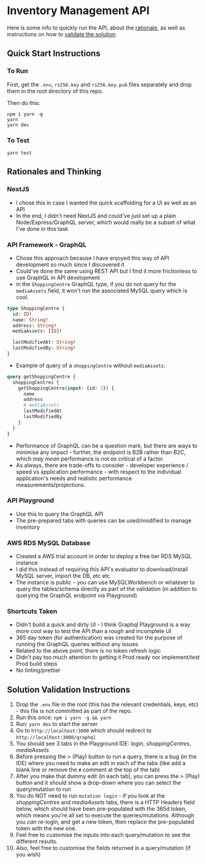 # Inventory Management API

Here is some info to quickly run the API, about the [rationale](#rationales-and-thinking), as well as 
instructions on how to [validate the solution](#solution-validation-instructions).

## Quick Start Instructions
### To Run
First, get the `.env`, `rs256.key` and `rs256.key.pub` files separately and drop them in the root directory of this repo.

Then do this:

```
npm i yarn -g
yarn
yarn dev
```

### To Test
```
yarn test
```

## Rationales and Thinking
### NextJS
* I chose this in case I wanted the quick scaffolding for a UI as well as an API
* In the end, I didn't need NextJS and could've just set up a plain Node/Express/GraphQL server,
  which would really be a subset of what I've done in this task

### API Framework - GraphQL
* Chose this approach because I have enjoyed this way of API development so much since I discovered it
* Could've done the same using REST API but I find it more frictionless to use GraphQL in API development
* in the `ShoppingCentre` GraphQL type, if you do not query for the `mediaAssets` field, it won't run the
associated MySQL query which is cool.
````graphql
type ShoppingCentre {
  id: ID!
  name: String!
  address: String!
  mediaAssets: [ID]!

  lastModifiedAt: String!
  lastModifiedBy: String!
} 
````
* Example of query of a `shoppingCentre` without `mediaAssets`:
````graphql
query getShoppingCentre {
  shoppingCentres {
    getShoppingCentre(input: {id: 2}) {
      name
      address
      # mediaAssets
      lastModifiedAt
      lastModifiedBy
    }
  }
}
````
* Performance of GraphQL can be a question mark, but there are ways to minimise any impact - further,
  the endpoint is B2B rather than B2C, which *may mean* performance is not *as* critical of a factor.
* As always, there are trade-offs to consider - developer experience / speed vs application performance - 
  with respect to the individual application's needs and realistic performance measurements/projections. 

### API Playground
* Use this to query the GraphQL API
* The pre-prepared tabs with queries can be used/modified to manage inventory

### AWS RDS MySQL Database
* Created a AWS trial account in order to deploy a free tier RDS MySQL instance
* I did this instead of requiring this API's evaluator to download/install MySQL server, import the DB, etc etc
* The instance is public - you can use MySQLWorkbench or whatever to query the tables/schema directly as part of the
  validation (in addition to querying the GraphQL endpoint via Playground)

### Shortcuts Taken
* Didn't build a quick and dirty UI - I think Graphql Playground is a way more cool way to test the API than a rough and incomplete UI
* 365 day token (for authentication) was created for the purpose of running the GraphQL queries without any issues
* Related to the above point, there is no token refresh logic
* Didn't pay too much attention to getting it Prod ready nor implement/test Prod build steps
* No linting/prettier

## Solution Validation Instructions 
1. Drop the `.env` file in the root (this has the relevant credentials, keys, etc) - this file is
   not committed as part of the repo.
2. Run this once: `npm i yarn -g && yarn` 
3. Run: `yarn dev` to start the server
4. Go to `http://localhost:3000` which should redirect to `http://localhost:3000/graphql`
5. You should see 3 tabs in the Playground IDE: *login*, *shoppingCentres*, *mediaAssets*  
6. Before pressing the > (Play) button to run a query, there is a bug (in the IDE) where you need to make an edit in each of the tabs
   (like add a blank line or remove the `#` comment at the top of the tab)
7. After you make that dummy edit (in each tab), you can press the > (Play) button and it should show a 
   drop-down where you can select the query/mutation to run
8. You do NOT need to run `mutation login` - if you look at the *shoppingCentres* and *mediaAssets* tabs,
   there is a HTTP Headers field below, which should have been pre-populated with the 365d token,
   which means you're all set to execute the queries/mutations.
   Although you *can* re-login, and get a new token, then replace the pre-populated token with the new one.    
9. Feel free to customise the inputs into each query/mutation to see the different results.
10. Also, feel free to customise the fields returned in a query/mutation (if you wish)

